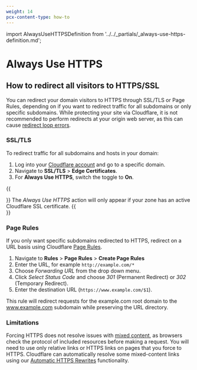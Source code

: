 ```yaml
---
weight: 14
pcx-content-type: how-to
---
```


import AlwaysUseHTTPSDefinition from '../../_partials/_always-use-https-definition.md';

# Always Use HTTPS

<AlwaysUseHTTPSDefinition />

## How to redirect all visitors to HTTPS/SSL

You can redirect your domain visitors to HTTPS through SSL/TLS or Page Rules, depending on if you want to redirect traffic for all subdomains or only specific subdomains. While protecting your site via Cloudflare, it is not recommended to perform redirects at your origin web server, as this can cause [redirect loop errors](https://support.cloudflare.com/hc/articles/115000219871).

### SSL/TLS

To redirect traffic for all subdomains and hosts in your domain:

1. Log into your [Cloudflare account](https://dash.cloudflare.com) and go to a specific domain.
1. Navigate to **SSL/TLS** > **Edge Certificates**.
1. For **Always Use HTTPS**, switch the toggle to **On**.

{{<Aside type="note">}}
The _Always Use HTTPS_ action will only appear if your zone has an active Cloudflare SSL certificate.
{{</Aside>}}

### Page Rules

If you only want specific subdomains redirected to HTTPS, redirect on a URL basis using Cloudflare [Page Rules](https://support.cloudflare.com/hc/articles/218411427).

1. Navigate to **Rules** > **Page Rules** > **Create Page Rules**
1. Enter the URL, for example `http://example.com/*`
1. Choose _Forwarding URL_ from the drop down menu.
1. Click _Select Status Code_ and choose _301_ (Permanent Redirect) or _302_ (Temporary Redirect).
1. Enter the destination URL (`https://www.example.com/$1`).

This rule will redirect requests for the example.com root domain to the www.example.com subdomain while preserving the URL directory.

### Limitations

Forcing HTTPS does not resolve issues with [mixed content](https://support.cloudflare.com/hc/articles/200170476), as browsers check the protocol of included resources before making a request. You will need to use only relative links or HTTPS links on pages that you force to HTTPS. Cloudflare can automatically resolve some mixed-content links using our [Automatic HTTPS Rewrites](/edge-certificates/additional-options/automatic-https-rewrites) functionality.
